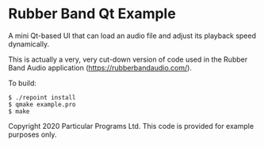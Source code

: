 
# Rubber Band Qt Example

A mini Qt-based UI that can load an audio file and adjust its playback
speed dynamically.

This is actually a very, very cut-down version of code used in the
Rubber Band Audio application (https://rubberbandaudio.com/).

To build:

```
$ ./repoint install
$ qmake example.pro
$ make
```

Copyright 2020 Particular Programs Ltd. This code is provided for
example purposes only.

